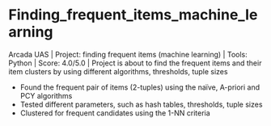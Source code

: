 # Finding_frequent_items_machine_learning

Arcada UAS | Project: finding frequent items (machine learning) | Tools: Python | Score: 4.0/5.0 | Project is about to find the frequent items and their item clusters by using different algorithms, thresholds, tuple sizes
- Found the frequent pair of items (2-tuples) using the naïve, A-priori and PCY algorithms
- Tested different parameters, such as hash tables, thresholds, tuple sizes
- Clustered for frequent candidates using the 1-NN criteria

